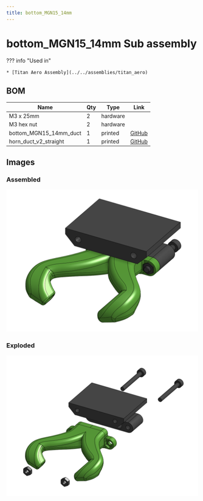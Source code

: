 ```yaml
---
title: bottom_MGN15_14mm
---
```



# bottom_MGN15_14mm Sub assembly




??? info "Used in"
    
    * [Titan Aero Assembly](../../assemblies/titan_aero)
    



## BOM

| Name | Qty | Type | Link |
| ---- | --- | ---- | ---- |
| M3 x 25mm | 2 | hardware |  |
| M3 hex nut | 2 | hardware |  |
| bottom_MGN15_14mm_duct | 1 | printed | [GitHub](https://github.com/pkucmus/EVA/tree/master/stl/Bottoms/bottom_MGN15_14mm_duct.stl) |
| horn_duct_v2_straight | 1 | printed | [GitHub](https://github.com/pkucmus/EVA/tree/master/stl/horn_duct_v2_straight.stl) |


## Images

### Assembled

![](../assets/images/sub_assemblies/bottom_MGN15_14mm.png)

### Exploded

![](../assets/images/sub_assemblies/bottom_MGN15_14mm_exploded.png)